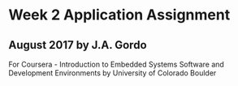 # Week 2 Application Assignment
## August 2017 by J.A. Gordo
For Coursera - Introduction to Embedded Systems Software and Development Environments
by University of Colorado Boulder

